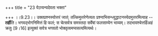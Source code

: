 +++
title = "23 येऽप्यन्यदेवता भक्ता"

+++
।।9.23।। उक्तप्रश्नस्योत्तरं जातं; तत्किमुत्तरेणेत्यतः
प्रश्नाभिसन्ध्युद्धाटनस्येदमुत्तरमित्याह -- **तर्ही**ति।
भगवद्भोगनिमित्तं हि फलं; स चेत्सर्वत्र समस्तदा सर्वेषां फलसाम्येन
भाव्यम्। तदभावश्चेत्तर्हिअहं क्रतुः \[9।16\] इत्युक्तं सर्वत्र भगवतो
भोक्तृत्वमप्यसत्यमित्यर्थः।
